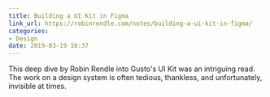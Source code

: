 ```yaml
---
title: Building a UI Kit in Figma
link_url: https://robinrendle.com/notes/building-a-ui-kit-in-figma/
categories:
- Design
date: 2019-03-19 16:37
---
```


This deep dive by Robin Rendle into Gusto's UI Kit was an intriguing read. The work on a design system is often tedious, thankless, and unfortunately, invisible at times.
